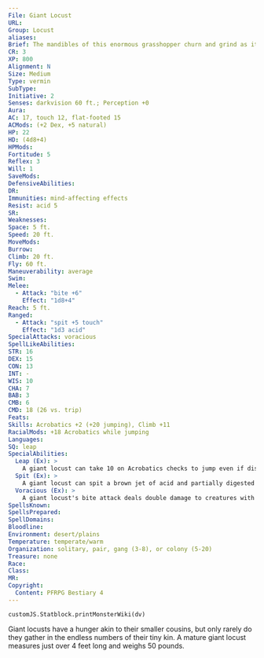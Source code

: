```yaml
---
File: Giant Locust
URL: 
Group: Locust
aliases: 
Brief: The mandibles of this enormous grasshopper churn and grind as it quests for food.
CR: 3
XP: 800
Alignment: N
Size: Medium
Type: vermin
SubType: 
Initiative: 2
Senses: darkvision 60 ft.; Perception +0
Aura: 
AC: 17, touch 12, flat-footed 15
ACMods: (+2 Dex, +5 natural)
HP: 22
HD: (4d8+4)
HPMods: 
Fortitude: 5
Reflex: 3
Will: 1
SaveMods: 
DefensiveAbilities: 
DR: 
Immunities: mind-affecting effects
Resist: acid 5
SR: 
Weaknesses: 
Space: 5 ft.
Speed: 20 ft.
MoveMods: 
Burrow: 
Climb: 20 ft.
Fly: 60 ft.
Maneuverability: average
Swim: 
Melee: 
  - Attack: "bite +6"
    Effect: "1d8+4"
Reach: 5 ft.
Ranged: 
  - Attack: "spit +5 touch"
    Effect: "1d3 acid"
SpecialAttacks: voracious
SpellLikeAbilities: 
STR: 16
DEX: 15
CON: 13
INT: -
WIS: 10
CHA: 7
BAB: 3
CMB: 6
CMD: 18 (26 vs. trip)
Feats: 
Skills: Acrobatics +2 (+20 jumping), Climb +11
RacialMods: +18 Acrobatics while jumping
Languages: 
SQ: leap
SpecialAbilities:
  Leap (Ex): >
    A giant locust can take 10 on Acrobatics checks to jump even if distracted or in danger.
  Spit (Ex): >
    A giant locust can spit a brown jet of acid and partially digested food up to 30 feet with no range increment.
  Voracious (Ex): >
    A giant locust's bite attack deals double damage to creatures with the plant subtype and to objects made of paper, wood, or other plant materials.
SpellsKnown: 
SpellsPrepared: 
SpellDomains: 
Bloodline: 
Environment: desert/plains
Temperature: temperate/warm
Organization: solitary, pair, gang (3-8), or colony (5-20)
Treasure: none
Race: 
Class: 
MR: 
Copyright:
  Content: PFRPG Bestiary 4
---
```

```dataviewjs
customJS.Statblock.printMonsterWiki(dv)
```
Giant locusts have a hunger akin to their smaller cousins, but only rarely do they gather in the endless numbers of their tiny kin. A mature giant locust measures just over 4 feet long and weighs 50 pounds.
